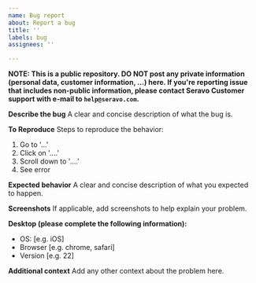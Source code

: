 ```yaml
---
name: Bug report
about: Report a bug
title: ''
labels: bug
assignees: ''

---
```


**NOTE: This is a public repository. DO NOT post any private information
(personal data, customer information, ...) here. If you're reporting issue that
includes non-public information, please contact Seravo Customer support with
e-mail to `help@seravo.com`.**

**Describe the bug**
A clear and concise description of what the bug is.

**To Reproduce**
Steps to reproduce the behavior:
1. Go to '...'
2. Click on '....'
3. Scroll down to '....'
4. See error

**Expected behavior**
A clear and concise description of what you expected to happen.

**Screenshots**
If applicable, add screenshots to help explain your problem.

**Desktop (please complete the following information):**
 - OS: [e.g. iOS]
 - Browser [e.g. chrome, safari]
 - Version [e.g. 22]

**Additional context**
Add any other context about the problem here.
